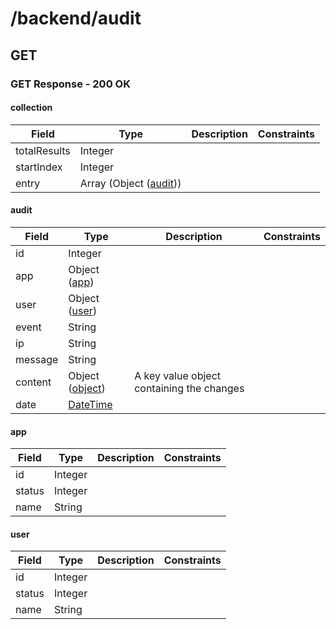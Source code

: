 
# /backend/audit


## GET


### GET Response - 200 OK

#### collection

Field | Type | Description | Constraints
----- | ---- | ----------- | -----------
totalResults | Integer |  | 
startIndex | Integer |  | 
entry | Array (Object ([audit](#psx_model_Audit))) |  | 

#### audit

Field | Type | Description | Constraints
----- | ---- | ----------- | -----------
id | Integer |  | 
app | Object ([app](#psx_model_App)) |  | 
user | Object ([user](#psx_model_User)) |  | 
event | String |  | 
ip | String |  | 
message | String |  | 
content | Object ([object](#psx_model_Object)) | A key value object containing the changes | 
date | [DateTime](http://tools.ietf.org/html/rfc3339#section-5.6) |  | 

#### app

Field | Type | Description | Constraints
----- | ---- | ----------- | -----------
id | Integer |  | 
status | Integer |  | 
name | String |  | 

#### user

Field | Type | Description | Constraints
----- | ---- | ----------- | -----------
id | Integer |  | 
status | Integer |  | 
name | String |  | 

